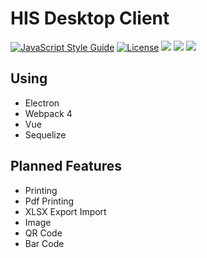 # HIS Desktop Client

[![JavaScript Style Guide](https://img.shields.io/badge/code_style-standard-brightgreen.svg)](https://standardjs.com)
[![License](https://img.shields.io/npm/l/express.svg)](https://github.com/idnesdotlink/his-client/blob/master/LICENSE)
[![](https://img.shields.io/badge/tests-not%20tested-red.svg)]()
[![](https://img.shields.io/badge/contributions-welcome-brightgreen.svg)]()
[![](https://img.shields.io/badge/platform-macOS%20%7C%20Windows%20%7C%20Linux-blue.svg)]()

<!--
|Windows|Linux|
|:-:|:-:|
|[![Build status](https://ci.appveyor.com/api/projects/status/[projectid]?svg=true)](https://ci.appveyor.com/project/idnesdotlink/[projectid])|[![Build status](https://travis-ci.org/idnesdotlink/[projectid].svg?branch=master)](https://travis-ci.org/idnesdotlink/[projectid])|
-->

## Using

* Electron
* Webpack 4
* Vue
* Sequelize

## Planned Features

* Printing
* Pdf Printing
* XLSX Export Import
* Image
* QR Code
* Bar Code
